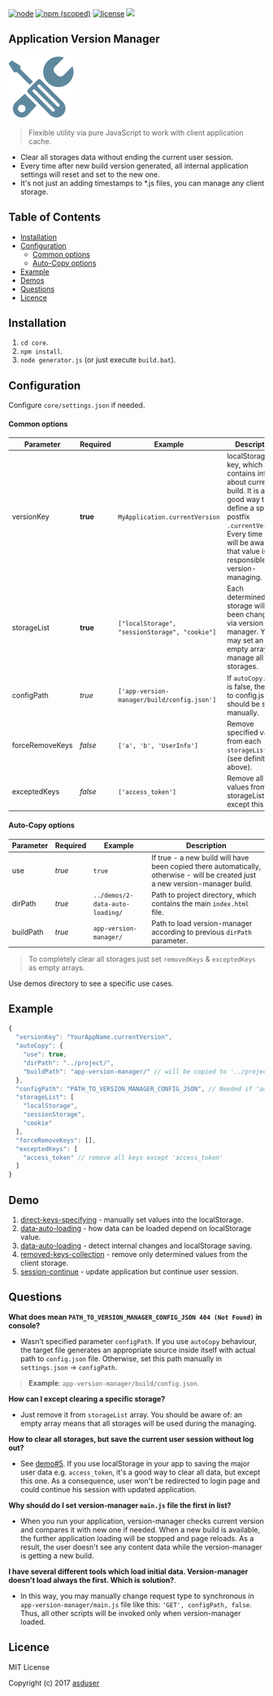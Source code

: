 [![node](https://img.shields.io/node/v/gh-badges.svg)]()
[![npm (scoped)](https://img.shields.io/npm/v/@cycle/core.svg)]()
[![license](https://img.shields.io/github/license/mashape/apistatus.svg)]()
[![](https://img.shields.io/badge/version-1.0-green.svg)]()

## Application Version Manager

[![](logo.png)]()

> Flexible utility via pure JavaScript to work with client application cache. 

* Clear all storages data without ending the current user session.
* Every time after new build version generated, all internal application settings will reset and set to the new one.
* It's not just an adding timestamps to *.js files, you can manage any client storage.

## Table of Contents

  * [Installation](#installation)
  * [Configuration](#configuration)
    - [Common options](#common-options)
    - [Auto-Copy options](#auto-copy-options)
  * [Example](#example)
  * [Demos](#demo)
  * [Questions](#questions)
  * [Licence](#licence)

## Installation

1. `cd core`.
2. `npm install`.
3. `node generator.js` (or just execute `build.bat`).

## Configuration

Configure `core/settings.json` if needed.

#### Common options

| Parameter      | Required  | Example                                              | Description                                                                                                                      |
|----------------|-----------|--------------------------------------|----------------------------------------------------------------------------------------------------------------------------------|
| versionKey     |  **true** |    `MyApplication.currentVersion`    | localStorage key, which contains info about current build. It is a good way to define a special postfix `.currentVersion`. Every time you will be aware of that value is responsible for version-managing. |
| storageList    |  **true** |    `["localStorage", "sessionStorage", "cookie"]`    | Each determined storage will have been changed via version-manager. You may set an empty array[] to manage all storages. |
| configPath    |  *true* |    `['app-version-manager/build/config.json']`    | If `autoCopy.use` is false, the path to config.json should be set manually. |
| forceRemoveKeys    |  *false* |    `['a', 'b', 'UserInfo']`    | Remove specified values from each `storageList` item (see definition above). |
| exceptedKeys    |  *false* |    `['access_token']`    | Remove all values from storageList except this one. |

#### Auto-Copy options

| Parameter      | Required  | Example                                              | Description                                                                                                      |
|----------------|-----------|--------------------------------------|----------------------------------------------------------------------------------------------------------------------------------|
| use    |  *true* |    `true`    | If true - a new build will have been copied there automatically, otherwise - will be created just a new version-manager build. |
| dirPath    |  *true* |    `../demos/2-data-auto-loading/`    | Path to project directory, which contains the main `index.html` file. |
| buildPath    |  *true* |    `app-version-manager/`    | Path to load version-manager according to previous `dirPath` parameter. |

> To completely clear all storages just set `removedKeys` & `exceptedKeys` as empty arrays.

Use demos directory to see a specific use cases.

## Example

```javascript
{
  "versionKey": "YourAppName.currentVersion",
  "autoCopy": {
    "use": true,
    "dirPath": "../project/",
    "buildPath": "app-version-manager/" // will be copied to '../project/app-version-manager/'
  },
  "configPath": "PATH_TO_VERSION_MANAGER_CONFIG_JSON", // Needed if 'autoCopy' set to false.
  "storageList": [
    "localStorage",
    "sessionStorage",
    "cookie"
  ],
  "forceRemoveKeys": [],
  "exceptedKeys": [
    "access_token" // remove all keys except 'access_token'
  ]
}
```

## Demo

1. [direct-keys-specifying](https://github.com/asduser/app-version-manager/tree/master/demos/1-direct-keys-specifying) - manually set values into the localStorage.
2. [data-auto-loading](https://github.com/asduser/app-version-manager/tree/master/demos/2-data-auto-loading) - how data can be loaded depend on localStorage value.
3. [data-auto-loading](https://github.com/asduser/app-version-manager/tree/master/demos/3-modifying-existing-data) - detect internal changes and localStorage saving. 
4. [removed-keys-collection](https://github.com/asduser/app-version-manager/tree/master/demos/4-removed-keys-collection) - remove only determined values from the client storage. 
5. [session-continue](https://github.com/asduser/app-version-manager/tree/master/demos/5-session-continue) - update application but continue user session. 

## Questions

**What does mean `PATH_TO_VERSION_MANAGER_CONFIG_JSON 404 (Not Found)` in console?**

* Wasn't specified parameter `configPath`. If you use `autoCopy` behaviour, the target file generates an appropriate source inside itself with actual path to `config.json` file.
Otherwise, set this path manually in `settings.json` -> `configPath`.

> **Example**: `app-version-manager/build/config.json`. 

**How can I except clearing a specific storage?**

* Just remove it from `storageList` array. You should be aware of: an empty array means that all storages will be used during the managing.

**How to clear all storages, but save the current user session without log out?**

* See [demo#5](https://github.com/asduser/app-version-manager/tree/master/demos/5-session-continue). If you use localStorage in your app to saving the major user data e.g. `access_token`, it's a good way to clear all data, but except this one. As a consequence, user won't be redirected to login page and could continue his session with updated application.

**Why should do I set version-manager `main.js` file the first in list?**

* When you run your application, version-manager checks current version and compares it with new one if needed. When a new build is available, the further application loading will be stopped and page reloads. As a result, the user doesn't see any content data while the version-manager is getting a new build.
 
**I have several different tools which load initial data. Version-manager doesn't load always the first. Which is solution?**.

* In this way, you may manually change request type to synchronous in `app-version-manager/main.js` file like this: `'GET', configPath, false`. Thus, all other scripts will be invoked only when version-manager loaded. 

## Licence

MIT License

Copyright (c) 2017 [asduser](https://github.com/asduser)